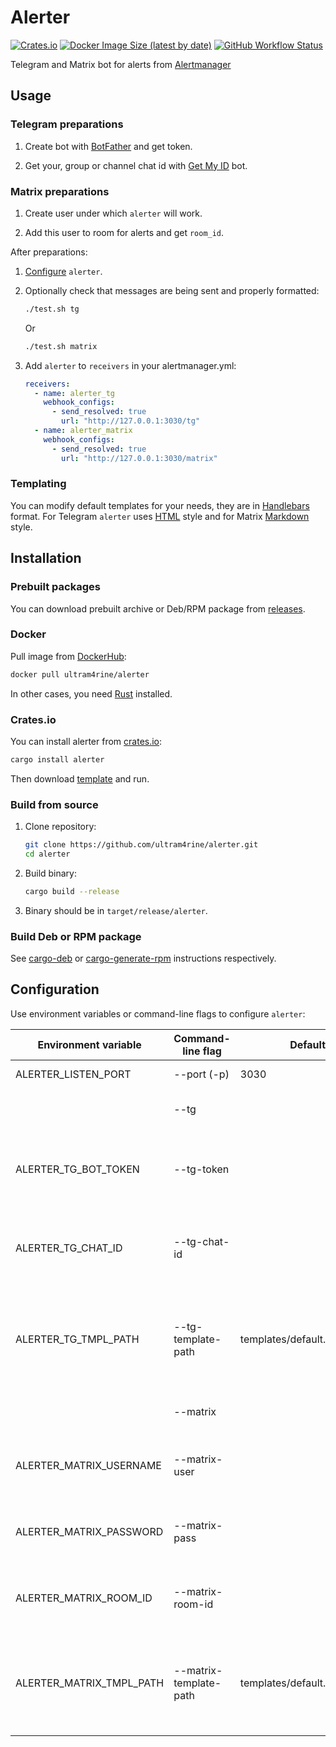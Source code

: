 # Alerter

[![Crates.io](https://img.shields.io/crates/v/alerter?style=flat-square)](https://crates.io/crates/alerter) [![Docker Image Size (latest by date)](https://img.shields.io/docker/image-size/ultram4rine/alerter?logo=docker&style=flat-square)](https://hub.docker.com/r/ultram4rine/alerter) [![GitHub Workflow Status](https://img.shields.io/github/workflow/status/ultram4rine/alerter/CICD?label=CI%2FCD&logo=github&style=flat-square)](https://github.com/ultram4rine/alerter/actions/workflows/cicd.yml)

Telegram and Matrix bot for alerts from [Alertmanager](https://github.com/prometheus/alertmanager)

## Usage

### Telegram preparations

1. Create bot with [BotFather](https://t.me/BotFather) and get token.

2. Get your, group or channel chat id with [Get My ID](https://t.me/getmyid_bot) bot.

### Matrix preparations

1. Create user under which `alerter` will work.

2. Add this user to room for alerts and get `room_id`.

After preparations:

1. [Configure](#configuration) `alerter`.

2. Optionally check that messages are being sent and properly formatted:

   ```sh
   ./test.sh tg
   ```

   Or

   ```sh
   ./test.sh matrix
   ```

3. Add `alerter` to `receivers` in your alertmanager.yml:

   ```yaml
   receivers:
     - name: alerter_tg
       webhook_configs:
         - send_resolved: true
           url: "http://127.0.0.1:3030/tg"
     - name: alerter_matrix
       webhook_configs:
         - send_resolved: true
           url: "http://127.0.0.1:3030/matrix"
   ```

### Templating

You can modify default templates for your needs, they are in [Handlebars](https://handlebarsjs.com/guide/) format. For Telegram `alerter` uses [HTML](https://core.telegram.org/bots/api#html-style) style and for Matrix [Markdown](https://doc.matrix.tu-dresden.de/en/messaging/formatting/) style.

## Installation

### Prebuilt packages

You can download prebuilt archive or Deb/RPM package from [releases](https://github.com/ultram4rine/alerter/releases).

### Docker

Pull image from [DockerHub](https://hub.docker.com/r/ultram4rine/alerter):

```sh
docker pull ultram4rine/alerter
```

In other cases, you need [Rust](https://www.rust-lang.org/tools/install) installed.

### Crates.io

You can install alerter from [crates.io](https://crates.io/crates/alerter):

```sh
cargo install alerter
```

Then download [template](./templates/default.hbs) and run.

### Build from source

1. Clone repository:

   ```sh
   git clone https://github.com/ultram4rine/alerter.git
   cd alerter
   ```

2. Build binary:

   ```sh
   cargo build --release
   ```

3. Binary should be in `target/release/alerter`.

### Build Deb or RPM package

See [cargo-deb](https://github.com/kornelski/cargo-deb#usage) or [cargo-generate-rpm](https://github.com/cat-in-136/cargo-generate-rpm#usage) instructions respectively.

## Configuration

Use environment variables or command-line flags to configure `alerter`:

| Environment variable     | Command-line flag      | Default                      | Description                                                               |
| ------------------------ | ---------------------- | ---------------------------- | ------------------------------------------------------------------------- |
| ALERTER_LISTEN_PORT      | --port (-p)            | 3030                         | Port to listen.                                                           |
|                          | --tg                   |                              | Enable Telegram support.                                                  |
| ALERTER_TG_BOT_TOKEN     | --tg-token             |                              | Telegram bot token. Required for Telegram support.                        |
| ALERTER_TG_CHAT_ID       | --tg-chat-id           |                              | Telegram chat ID. Required for Telegram support.                          |
| ALERTER_TG_TMPL_PATH     | --tg-template-path     | templates/default.tg.hbs     | Path to handlebars template file. Required for Telegram support.          |
|                          | --matrix               |                              | Enable Matrix support.                                                    |
| ALERTER_MATRIX_USERNAME  | --matrix-user          |                              | Matrix username. Required for Matrix support.                             |
| ALERTER_MATRIX_PASSWORD  | --matrix-pass          |                              | Matrix password. Required for Matrix support.                             |
| ALERTER_MATRIX_ROOM_ID   | --matrix-room-id       |                              | Matrix room id. Required for Matrix support.                              |
| ALERTER_MATRIX_TMPL_PATH | --matrix-template-path | templates/default.matrix.hbs | Path to handlebars template file for Matrix. Required for Matrix support. |
